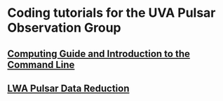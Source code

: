 # Coding tutorials for the UVA Pulsar Observation Group

## [Computing Guide and Introduction to the Command Line](computer.html)

## [LWA Pulsar Data Reduction](LWAPulsarDataReduction.html)
